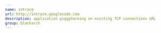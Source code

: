 ```yaml
---
name: intrace
url: http://intrace.googlecode.com
description: application piggybacking on existing TCP connections URL : http://intrace.googlecode.com Groups : blackarch blackarch-recon
group: blackarch
---
```

